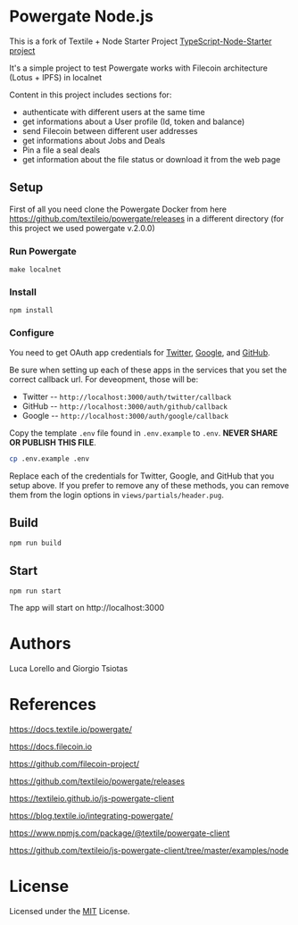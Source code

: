 # Powergate Node.js
This is a fork of  Textile + Node Starter Project [TypeScript-Node-Starter project](https://github.com/microsoft/TypeScript-Node-Starter) 

It's a simple project to test Powergate works with Filecoin architecture (Lotus + IPFS) in localnet

Content in this project includes sections for:

- authenticate with different users at the same time
- get informations about a User profile (Id, token and balance)
- send Filecoin between different user addresses
- get informations about Jobs and Deals
- Pin a file a seal deals 
- get information about the file status or download it from the web page
 
## Setup
First of all you need clone the Powergate Docker from here  https://github.com/textileio/powergate/releases in a different directory
(for this project we used powergate v.2.0.0) 

### Run Powergate

```
make localnet
```

### Install

```
npm install
```

### Configure

You need to get OAuth app credentials for [Twitter](https://developer.twitter.com/en/docs/accounts-and-users/subscribe-account-activity/guides/authenticating-users), [Google](https://developers.google.com/identity/protocols/oauth2), and [GitHub](https://developer.github.com/apps/building-oauth-apps/authorizing-oauth-apps/).

Be sure when setting up each of these apps in the services that you set the correct callback url. For deveopment, those will be:

* Twitter -- `http://localhost:3000/auth/twitter/callback`
* GitHub -- `http://localhost:3000/auth/github/callback`
* Google -- `http://localhost:3000/auth/google/callback`

Copy the template `.env` file found in `.env.example` to `.env`. **NEVER SHARE OR PUBLISH THIS FILE**.

```bash
cp .env.example .env
```

Replace each of the credentials for Twitter, Google, and GitHub that you setup above. If you prefer to remove any of these methods, you can remove them from the login options in `views/partials/header.pug`.

## Build

```
npm run build
```

## Start

```
npm run start
```

The app will start on http://localhost:3000


# Authors
Luca Lorello and Giorgio Tsiotas

# References
https://docs.textile.io/powergate/

https://docs.filecoin.io 

https://github.com/filecoin-project/

https://github.com/textileio/powergate/releases

https://textileio.github.io/js-powergate-client

https://blog.textile.io/integrating-powergate/

https://www.npmjs.com/package/@textile/powergate-client

https://github.com/textileio/js-powergate-client/tree/master/examples/node


# License
Licensed under the [MIT](LICENSE.txt) License.
